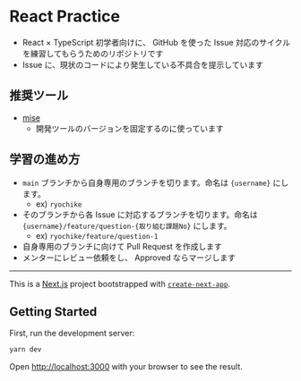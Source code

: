 # React Practice

- React × TypeScript 初学者向けに、 GitHub を使った Issue 対応のサイクルを練習してもらうためのリポジトリです
- Issue に、現状のコードにより発生している不具合を提示しています

## 推奨ツール

- [mise](https://mise.jdx.dev/)
  - 開発ツールのバージョンを固定するのに使っています

## 学習の進め方

- `main` ブランチから自身専用のブランチを切ります。命名は `{username}` にします。
  - ex) `ryochike`
- そのブランチから各 Issue に対応するブランチを切ります。命名は `{username}/feature/question-{取り組む課題No}` にします。
  - ex) `ryochike/feature/question-1`
- 自身専用のブランチに向けて Pull Request を作成します
- メンターにレビュー依頼をし、 Approved ならマージします

---

This is a [Next.js](https://nextjs.org/) project bootstrapped with [`create-next-app`](https://github.com/vercel/next.js/tree/canary/packages/create-next-app).

## Getting Started

First, run the development server:

```bash
yarn dev
```

Open [http://localhost:3000](http://localhost:3000) with your browser to see the result.
